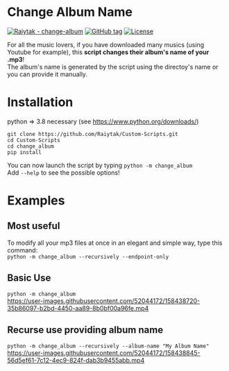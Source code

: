 # Change Album Name
[![Raiytak - change-album](https://img.shields.io/static/v1?label=Raiytak&message=change-album&color=blueviolet&logo=github)](https://github.com/Raiytak/Custom-Scripts/tree/master/change_album "Go to GitHub repo")
[![GitHub tag](https://img.shields.io/github/tag/Raiytak/birthday-calendar?include_prereleases=&sort=semver&color=brightgreen)](https://github.com/Raiytak/change-album/releases/)
[![License](https://img.shields.io/badge/License-MIT-brightgreen)](#license)

For all the music lovers, if you have downloaded many musics (using Youtube for example), this **script changes their album's name of your .mp3**! \
The album's name is generated by the script using the directoy's name or you can provide it manually.


# Installation

python => 3.8 necessary (see https://www.python.org/downloads/)
```
git clone https://github.com/Raiytak/Custom-Scripts.git
cd Custom-Scripts
cd change_album
pip install
```

You can now launch the script by typing ```python -m change_album``` \
Add ```--help``` to see the possible options!

# Examples

## Most useful
To modify all your mp3 files at once in an elegant and simple way, type this command: \
`python -m change_album --recursively --endpoint-only`

## Basic Use
`python -m change_album` \
https://user-images.githubusercontent.com/52044172/158438720-35b86097-b2bd-4450-aa89-8b0bf00a96fe.mp4


## Recurse use providing album name
`python -m change_album --recursively --album-name "My Album Name"` \
https://user-images.githubusercontent.com/52044172/158438845-56d5ef61-7c12-4ec9-824f-dab3b9455abb.mp4






